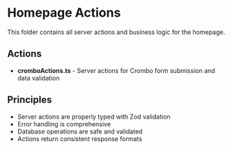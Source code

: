 # Homepage Actions

This folder contains all server actions and business logic for the homepage.

## Actions

- **cromboActions.ts** - Server actions for Crombo form submission and data validation

## Principles

- Server actions are properly typed with Zod validation
- Error handling is comprehensive
- Database operations are safe and validated
- Actions return consistent response formats 